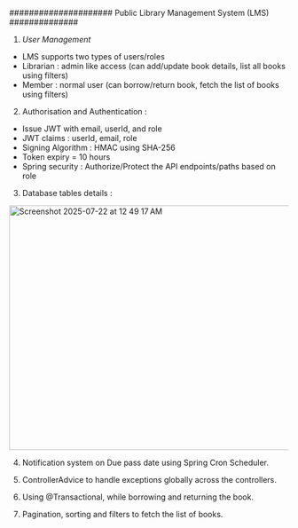 ##################### Public Library Management System (LMS) ##############

1.	*User Management*
  - LMS supports two types of users/roles
  - Librarian : admin like access (can add/update book details, list all books using filters)
  - Member : normal user (can borrow/return book, fetch the list of books using filters)
  

2. Authorisation and Authentication : 
- Issue JWT with email, userId, and role
- JWT claims : userId, email, role
- Signing Algorithm : HMAC using SHA-256
- Token expiry = 10 hours
- Spring security : Authorize/Protect the API endpoints/paths based on role

3. Database tables details :

   
<img width="1349" height="441" alt="Screenshot 2025-07-22 at 12 49 17 AM" src="https://github.com/user-attachments/assets/859b5c8c-4ab8-48f2-a59b-c48e51539dc1" />



4. Notification system on Due pass date using Spring Cron Scheduler.

5. ControllerAdvice to handle exceptions globally across the controllers.

6. Using @Transactional, while borrowing and returning the book.

7. Pagination, sorting and filters to fetch the list of books.










